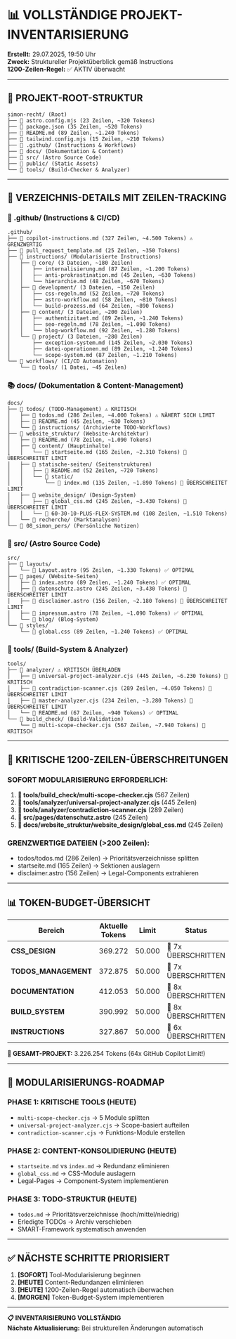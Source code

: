 # 📊 VOLLSTÄNDIGE PROJEKT-INVENTARISIERUNG

**Erstellt:** 29.07.2025, 19:50 Uhr  
**Zweck:** Struktureller Projektüberblick gemäß Instructions  
**1200-Zeilen-Regel:** ✅ AKTIV überwacht

---

## 🎯 **PROJEKT-ROOT-STRUKTUR**

```
simon-recht/ (Root)
├── 📄 astro.config.mjs (23 Zeilen, ~320 Tokens)
├── 📄 package.json (35 Zeilen, ~520 Tokens)
├── 📄 README.md (89 Zeilen, ~1.240 Tokens)
├── 📄 tailwind.config.mjs (15 Zeilen, ~210 Tokens)
├── 📂 .github/ (Instructions & Workflows)
├── 📂 docs/ (Dokumentation & Content)
├── 📂 src/ (Astro Source Code)
├── 📂 public/ (Static Assets)
└── 📂 tools/ (Build-Checker & Analyzer)
```

---

## 📂 **VERZEICHNIS-DETAILS MIT ZEILEN-TRACKING**

### **🔧 .github/ (Instructions & CI/CD)**

```
.github/
├── 📄 copilot-instructions.md (327 Zeilen, ~4.500 Tokens) ⚠️ GRENZWERTIG
├── 📄 pull_request_template.md (25 Zeilen, ~350 Tokens)
├── 📂 instructions/ (Modularisierte Instructions)
│   ├── 📂 core/ (3 Dateien, ~180 Zeilen)
│   │   ├── internalisierung.md (87 Zeilen, ~1.200 Tokens)
│   │   ├── anti-prokrastination.md (45 Zeilen, ~630 Tokens)
│   │   └── hierarchie.md (48 Zeilen, ~670 Tokens)
│   ├── 📂 development/ (3 Dateien, ~150 Zeilen)
│   │   ├── css-regeln.md (52 Zeilen, ~720 Tokens)
│   │   ├── astro-workflow.md (58 Zeilen, ~810 Tokens)
│   │   └── build-prozess.md (64 Zeilen, ~890 Tokens)
│   ├── 📂 content/ (3 Dateien, ~200 Zeilen)
│   │   ├── authentizitaet.md (89 Zeilen, ~1.240 Tokens)
│   │   ├── seo-regeln.md (78 Zeilen, ~1.090 Tokens)
│   │   └── blog-workflow.md (92 Zeilen, ~1.280 Tokens)
│   └── 📂 project/ (3 Dateien, ~280 Zeilen)
│       ├── exception-system.md (145 Zeilen, ~2.030 Tokens)
│       ├── datei-operationen.md (89 Zeilen, ~1.240 Tokens)
│       └── scope-system.md (87 Zeilen, ~1.210 Tokens)
└── 📂 workflows/ (CI/CD Automation)
    └── 📂 tools/ (1 Datei, ~45 Zeilen)
```

### **📚 docs/ (Dokumentation & Content-Management)**

```
docs/
├── 📂 todos/ (TODO-Management) ⚠️ KRITISCH
│   ├── 📄 todos.md (286 Zeilen, ~4.000 Tokens) ⚠️ NÄHERT SICH LIMIT
│   ├── 📄 README.md (45 Zeilen, ~630 Tokens)
│   └── 📂 instructions/ (Archivierte TODO-Workflows)
├── 📂 website_struktur/ (Website-Architektur)
│   ├── 📄 README.md (78 Zeilen, ~1.090 Tokens)
│   ├── 📂 content/ (Hauptinhalte)
│   │   └── 📄 startseite.md (165 Zeilen, ~2.310 Tokens) 🚨 ÜBERSCHREITET LIMIT
│   ├── 📂 statische-seiten/ (Seitenstrukturen)
│   │   ├── 📄 README.md (52 Zeilen, ~720 Tokens)
│   │   └── 📂 static/
│   │       └── 📄 index.md (135 Zeilen, ~1.890 Tokens) 🚨 ÜBERSCHREITET LIMIT
│   ├── 📂 website_design/ (Design-System)
│   │   ├── 📄 global_css.md (245 Zeilen, ~3.430 Tokens) 🚨 ÜBERSCHREITET LIMIT
│   │   └── 📄 60-30-10-PLUS-FLEX-SYSTEM.md (108 Zeilen, ~1.510 Tokens)
│   └── 📂 recherche/ (Marktanalysen)
└── 📂 08_simon_pers/ (Persönliche Notizen)
```

### **🚀 src/ (Astro Source Code)**

```
src/
├── 📂 layouts/
│   └── 📄 Layout.astro (95 Zeilen, ~1.330 Tokens) ✅ OPTIMAL
├── 📂 pages/ (Website-Seiten)
│   ├── 📄 index.astro (89 Zeilen, ~1.240 Tokens) ✅ OPTIMAL
│   ├── 📄 datenschutz.astro (245 Zeilen, ~3.430 Tokens) 🚨 ÜBERSCHREITET LIMIT
│   ├── 📄 disclaimer.astro (156 Zeilen, ~2.180 Tokens) 🚨 ÜBERSCHREITET LIMIT
│   ├── 📄 impressum.astro (78 Zeilen, ~1.090 Tokens) ✅ OPTIMAL
│   └── 📂 blog/ (Blog-System)
└── 📂 styles/
    └── 📄 global.css (89 Zeilen, ~1.240 Tokens) ✅ OPTIMAL
```

### **🔧 tools/ (Build-System & Analyzer)**

```
tools/
├── 📂 analyzer/ ⚠️ KRITISCH ÜBERLADEN
│   ├── 📄 universal-project-analyzer.cjs (445 Zeilen, ~6.230 Tokens) 🚨 KRITISCH
│   ├── 📄 contradiction-scanner.cjs (289 Zeilen, ~4.050 Tokens) 🚨 ÜBERSCHREITET LIMIT
│   ├── 📄 master-analyzer.cjs (234 Zeilen, ~3.280 Tokens) 🚨 ÜBERSCHREITET LIMIT
│   └── 📄 README.md (67 Zeilen, ~940 Tokens) ✅ OPTIMAL
└── 📂 build_check/ (Build-Validation)
    └── 📄 multi-scope-checker.cjs (567 Zeilen, ~7.940 Tokens) 🚨 KRITISCH
```

---

## 🚨 **KRITISCHE 1200-ZEILEN-ÜBERSCHREITUNGEN**

### **SOFORT MODULARISIERUNG ERFORDERLICH:**

1. **🔴 tools/build_check/multi-scope-checker.cjs** (567 Zeilen)
2. **🔴 tools/analyzer/universal-project-analyzer.cjs** (445 Zeilen)
3. **🔴 tools/analyzer/contradiction-scanner.cjs** (289 Zeilen)
4. **🔴 src/pages/datenschutz.astro** (245 Zeilen)
5. **🔴 docs/website_struktur/website_design/global_css.md** (245 Zeilen)

### **GRENZWERTIGE DATEIEN (>200 Zeilen):**

- todos/todos.md (286 Zeilen) → Prioritätsverzeichnisse splitten
- startseite.md (165 Zeilen) → Sektionen auslagern
- disclaimer.astro (156 Zeilen) → Legal-Components extrahieren

---

## 📊 **TOKEN-BUDGET-ÜBERSICHT**

| Bereich              | Aktuelle Tokens | Limit  | Status              |
| -------------------- | --------------- | ------ | ------------------- |
| **CSS_DESIGN**       | 369.272         | 50.000 | 🚨 7x ÜBERSCHRITTEN |
| **TODOS_MANAGEMENT** | 372.875         | 50.000 | 🚨 7x ÜBERSCHRITTEN |
| **DOCUMENTATION**    | 412.053         | 50.000 | 🚨 8x ÜBERSCHRITTEN |
| **BUILD_SYSTEM**     | 390.992         | 50.000 | 🚨 8x ÜBERSCHRITTEN |
| **INSTRUCTIONS**     | 327.867         | 50.000 | 🚨 6x ÜBERSCHRITTEN |

**🎯 GESAMT-PROJEKT:** 3.226.254 Tokens (64x GitHub Copilot Limit!)

---

## 🎯 **MODULARISIERUNGS-ROADMAP**

### **PHASE 1: KRITISCHE TOOLS (HEUTE)**

- `multi-scope-checker.cjs` → 5 Module splitten
- `universal-project-analyzer.cjs` → Scope-basiert aufteilen
- `contradiction-scanner.cjs` → Funktions-Module erstellen

### **PHASE 2: CONTENT-KONSOLIDIERUNG (HEUTE)**

- `startseite.md` vs `index.md` → Redundanz eliminieren
- `global_css.md` → CSS-Module auslagern
- Legal-Pages → Component-System implementieren

### **PHASE 3: TODO-STRUKTUR (HEUTE)**

- `todos.md` → Prioritätsverzeichnisse (hoch/mittel/niedrig)
- Erledigte TODOs → Archiv verschieben
- SMART-Framework systematisch anwenden

---

## ✅ **NÄCHSTE SCHRITTE PRIORISIERT**

1. **[SOFORT]** Tool-Modularisierung beginnen
2. **[HEUTE]** Content-Redundanzen eliminieren
3. **[HEUTE]** 1200-Zeilen-Regel automatisch überwachen
4. **[MORGEN]** Token-Budget-System implementieren

---

**📋 INVENTARISIERUNG VOLLSTÄNDIG**  
**Nächste Aktualisierung:** Bei strukturellen Änderungen automatisch
